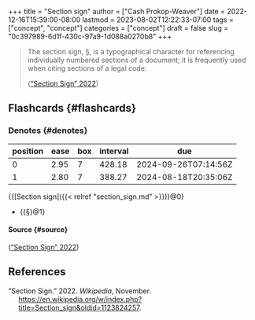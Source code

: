 +++
title = "Section sign"
author = ["Cash Prokop-Weaver"]
date = 2022-12-16T15:39:00-08:00
lastmod = 2023-08-02T12:22:33-07:00
tags = ["concept", "concept"]
categories = ["concept"]
draft = false
slug = "0c397989-6d1f-430c-97a9-1d088a0270b8"
+++

> The section sign, §, is a typographical character for referencing individually numbered sections of a document; it is frequently used when citing sections of a legal code.
>
> (<a href="#citeproc_bib_item_1">“Section Sign” 2022</a>)


## Flashcards {#flashcards}


### Denotes {#denotes}

| position | ease | box | interval | due                  |
|----------|------|-----|----------|----------------------|
| 0        | 2.95 | 7   | 428.18   | 2024-09-26T07:14:56Z |
| 1        | 2.80 | 7   | 388.27   | 2024-08-18T20:35:06Z |

{{[Section sign]({{< relref "section_sign.md" >}})}@0}

-   {{§}@1}


#### Source {#source}

(<a href="#citeproc_bib_item_1">“Section Sign” 2022</a>)

## References

<style>.csl-entry{text-indent: -1.5em; margin-left: 1.5em;}</style><div class="csl-bib-body">
  <div class="csl-entry"><a id="citeproc_bib_item_1"></a>“Section Sign.” 2022. <i>Wikipedia</i>, November. <a href="https://en.wikipedia.org/w/index.php?title=Section_sign&oldid=1123824257">https://en.wikipedia.org/w/index.php?title=Section_sign&#38;oldid=1123824257</a>.</div>
</div>
